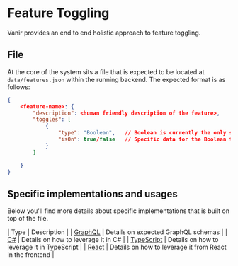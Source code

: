 # Feature Toggling

Vanir provides an end to end holistic approach to feature toggling.

## File

At the core of the system sits a file that is expected to be located at `data/features.json` within the
running backend. The expected format is as follows:

```json
{
    <feature-name>: {
        "description": <human friendly description of the feature>,
        "toggles": [
            {
                "type": "Boolean",   // Boolean is currently the only supported type
                "isOn": true/false   // Specific data for the Boolean toggle type
            }
        ]

    }
}
```

## Specific implementations and usages

Below you'll find more details about specific implementations that is built on top of the file.

| Type | Description |
| [GraphQL](./DotNET/index.md) | Details on expected GraphQL schemas |
| [C#](./DotNET/index.md) | Details on how to leverage it in C# |
| [TypeScript](./typescript/index.md) | Details on how to leverage it in TypeScript |
| [React](./react/index.md) | Details on how to leverage it from React in the frontend |
